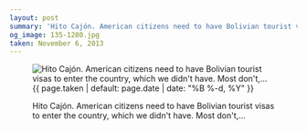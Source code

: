 ```yaml
---
layout: post
summary: 'Hito Cajón. American citizens need to have Bolivian tourist visas to enter the country, which we didn&#x27;t have. Most don&#x27;t,...'
og_image: 135-1280.jpg
taken: November 6, 2013
---
```


<figure class="post" data-src="{{ site.assets_url }}/{{ page.og_image }}">
<img alt="Hito Cajón. American citizens need to have Bolivian tourist visas to enter the country, which we didn't have. Most don't,..." sizes="(min-width: 700px) 50vw, calc(100vw - 2rem)" src="{{ site.assets_url }}/135-640.jpg" srcset="{{ site.assets_url }}/135-1280.jpg 1280w, {{ site.assets_url }}/135-960.jpg 960w, {{ site.assets_url }}/135-640.jpg 640w, {{ site.assets_url }}/135-320.jpg 320w"/>
<figcaption>
<time>{{ page.taken | default: page.date | date: "%B %-d, %Y" }}</time>
<p>Hito Cajón. American citizens need to have Bolivian tourist visas to enter the country, which we didn't have. Most don't,...</p>
</figcaption>
</figure>
